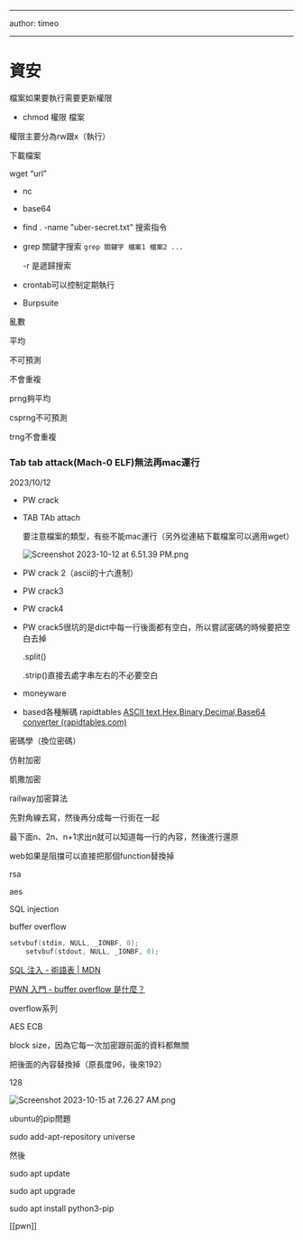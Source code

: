 
----

author: timeo

----


# 資安

檔案如果要執行需要更新權限

- chmod 權限 檔案

權限主要分為rw跟x（執行）

下載檔案

wget “url”

- nc
    
- base64
    
- find . -name "uber-secret.txt” 搜索指令
    
- grep 關鍵字搜索 `grep 關鍵字 檔案1 檔案2 ...`
    
    -r 是遞歸搜索
    
- crontab可以控制定期執行
    
- Burpsuite
    

亂數

平均

不可預測

不會重複

prng夠平均

csprng不可預測

trng不會重複

### Tab tab attack(Mach-0 ELF)無法再mac運行

2023/10/12

- PW crack
    
- TAB TAb attach
    
    要注意檔案的類型，有些不能mac運行（另外從連結下載檔案可以適用wget）
    
    ![Screenshot 2023-10-12 at 6.51.39 PM.png](https://prod-files-secure.s3.us-west-2.amazonaws.com/3d4ddc10-b94b-4393-9bc5-f0995b289c37/4f1d2916-4b61-42a6-b9bd-ead70bbb0b97/Screenshot_2023-10-12_at_6.51.39_PM.png)
    
- PW crack 2（ascii的十六進制）
    
- PW crack3
    
- PW crack4
    
- PW crack5很坑的是dict中每一行後面都有空白，所以嘗試密碼的時候要把空白去掉
    
    .split()
    
    .strip()直接去處字串左右的不必要空白
    
- moneyware
    
- based各種解碼 rapidtables [ASCII text,Hex,Binary,Decimal,Base64 converter (rapidtables.com)](https://www.rapidtables.com/convert/number/ascii-hex-bin-dec-converter.html)
    

密碼學（換位密碼）

仿射加密

凱撒加密

railway加密算法

先對角線去寫，然後再分成每一行街在一起

最下面n、2n、n+1求出n就可以知道每一行的內容，然後進行還原

web如果是阻擋可以直接把那個function替換掉

rsa

aes

SQL injection

buffer overflow

```c
setvbuf(stdin, NULL, _IONBF, 0);
    setvbuf(stdout, NULL, _IONBF, 0);

```

[SQL 注入 - 術語表 | MDN](https://developer.mozilla.org/zh-TW/docs/Glossary/SQL_Injection)

[PWN 入門 - buffer overflow 是什麼？](https://tech-blog.cymetrics.io/posts/crystal/pwn-intro/)

overflow系列

AES ECB

block size，因為它每一次加密跟前面的資料都無關

把後面的內容替換掉（原長度96，後來192）

128

![Screenshot 2023-10-15 at 7.26.27 AM.png](https://prod-files-secure.s3.us-west-2.amazonaws.com/3d4ddc10-b94b-4393-9bc5-f0995b289c37/1733c4e9-34b9-436a-92c4-3c4d48290324/Screenshot_2023-10-15_at_7.26.27_AM.png)

ubuntu的pip問題

sudo add-apt-repository universe

然後

sudo apt update

sudo apt upgrade

sudo apt install python3-pip

[[pwn]]



